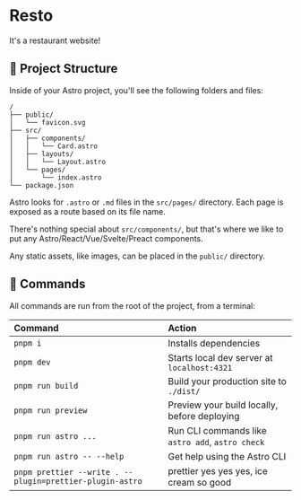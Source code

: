 # Resto

It's a restaurant website!

## 🚀 Project Structure

Inside of your Astro project, you'll see the following folders and files:

```text
/
├── public/
│   └── favicon.svg
├── src/
│   ├── components/
│   │   └── Card.astro
│   ├── layouts/
│   │   └── Layout.astro
│   └── pages/
│       └── index.astro
└── package.json
```

Astro looks for `.astro` or `.md` files in the `src/pages/` directory. Each page is exposed as a route based on its file name.

There's nothing special about `src/components/`, but that's where we like to put any Astro/React/Vue/Svelte/Preact components.

Any static assets, like images, can be placed in the `public/` directory.

## 🧞 Commands

All commands are run from the root of the project, from a terminal:

| Command                                                  | Action                                           |
| :------------------------------------------------------- | :----------------------------------------------- |
| `pnpm i`                                                 | Installs dependencies                            |
| `pnpm dev`                                               | Starts local dev server at `localhost:4321`      |
| `pnpm run build`                                         | Build your production site to `./dist/`          |
| `pnpm run preview`                                       | Preview your build locally, before deploying     |
| `pnpm run astro ...`                                     | Run CLI commands like `astro add`, `astro check` |
| `pnpm run astro -- --help`                               | Get help using the Astro CLI                     |
| `pnpm prettier --write . --plugin=prettier-plugin-astro` | prettier yes yes yes, ice cream so good          |
